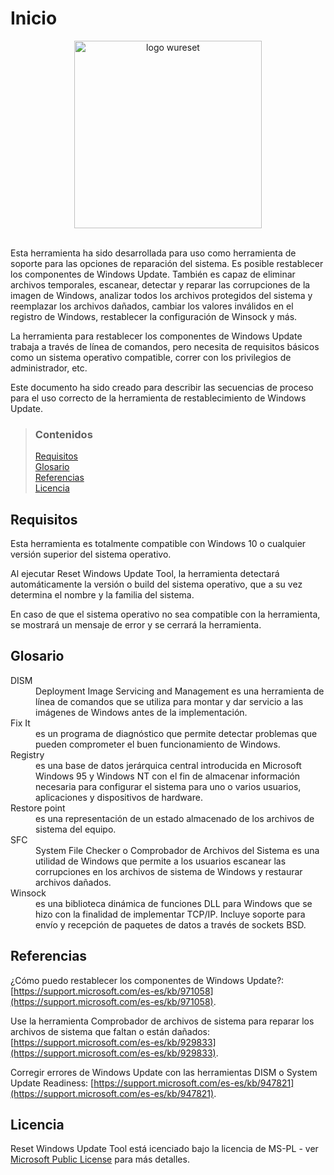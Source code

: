 # Inicio

<div align="center">
	<a href="https://wureset.com/" target="_blank" rel="noopener noreferrer">
		<img src="https://hispanic.wureset.com/assets/images/logo.png" alt="logo wureset" height="300" width="300">
	</a>
</div>
<br />

Esta herramienta ha sido desarrollada para uso como herramienta de soporte para las opciones de reparación del sistema. Es posible restablecer los componentes de Windows Update. También es capaz de eliminar archivos temporales, escanear, detectar y reparar las corrupciones de la imagen de Windows, analizar todos los archivos protegidos del sistema y reemplazar los archivos dañados, cambiar los valores inválidos en el registro de Windows, restablecer la configuración de Winsock y más.

La herramienta para restablecer los componentes de Windows Update trabaja a través de línea de comandos, pero necesita de requisitos básicos como un sistema operativo compatible, correr con los privilegios de administrador, etc.

Este documento ha sido creado para describir las secuencias de proceso para el uso correcto de la herramienta de restablecimiento de Windows Update.

> ### Contenidos
>
> [Requisitos](#requisitos) <br />
> [Glosario](#glosario) <br />
> [Referencias](#referencias) <br />
> [Licencia](#licencia)

## Requisitos

Esta herramienta es totalmente compatible con Windows 10 o cualquier versión superior del sistema operativo.

Al ejecutar Reset Windows Update Tool, la herramienta detectará automáticamente la versión o build del sistema operativo, que a su vez determina el nombre y la familia del sistema.

En caso de que el sistema operativo no sea compatible con la herramienta, se mostrará un mensaje de error y se cerrará la herramienta.

## Glosario

<dl>
<dt>DISM</dt>
<dd>Deployment Image Servicing and Management es una herramienta de línea de comandos que se utiliza para montar y dar servicio a las imágenes de Windows antes de la implementación.</dd>
<dt>Fix It</dt>
<dd>es un programa de diagnóstico que permite detectar problemas que pueden comprometer el buen funcionamiento de Windows.</dd>
<dt>Registry</dt>
<dd>es una base de datos jerárquica central introducida en Microsoft Windows 95 y Windows NT con el fin de almacenar información necesaria para configurar el sistema para uno o varios usuarios, aplicaciones y dispositivos de hardware.</dd>
<dt>Restore point</dt>
<dd>es una representación de un estado almacenado de los archivos de sistema del equipo.</dd>
<dt>SFC</dt>
<dd>System File Checker o Comprobador de Archivos del Sistema es una utilidad de Windows que permite a los usuarios escanear las corrupciones en los archivos de sistema de Windows y restaurar archivos dañados.</dd>
<dt>Winsock</dt>
<dd>es una biblioteca dinámica de funciones DLL para Windows que se hizo con la finalidad de implementar TCP/IP. Incluye soporte para envío y recepción de paquetes de datos a través de sockets BSD.</dd>
</dl>


## Referencias

¿Cómo puedo restablecer los componentes de Windows Update?: [https://support.microsoft.com/es-es/kb/971058](https://support.microsoft.com/es-es/kb/971058).

Use la herramienta Comprobador de archivos de sistema para reparar los archivos de sistema que faltan o están dañados: [https://support.microsoft.com/es-es/kb/929833](https://support.microsoft.com/es-es/kb/929833).

Corregir errores de Windows Update con las herramientas DISM o System Update Readiness: [https://support.microsoft.com/es-es/kb/947821](https://support.microsoft.com/es-es/kb/947821).


## Licencia

Reset Windows Update Tool está icenciado bajo la licencia de MS-PL - ver [Microsoft Public License](https://opensource.org/licenses/MS-PL) para más detalles.
